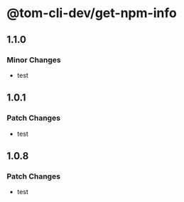 # @tom-cli-dev/get-npm-info

## 1.1.0

### Minor Changes

- test

## 1.0.1

### Patch Changes

- test

## 1.0.8

### Patch Changes

- test
